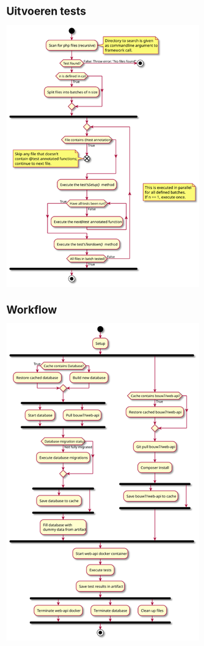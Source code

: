 # Uitvoeren tests
![Execute functional tests](../out/Process/ExecuteTestsActivity/Execute%20functional%20tests%20activity%20diagram.svg)

# Workflow
![Functional testing workflow](../out/Process/WorkflowActivity/Functional%20testing%20workflow%20activity%20diagram.svg)